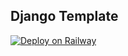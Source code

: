 ## Django Template

[![Deploy on Railway](https://railway.app/button.svg)](https://railway.app/new/template/GB6Eki)
